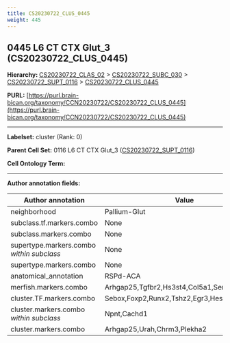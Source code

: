 ```yaml
---
title: CS20230722_CLUS_0445
weight: 445
---
```

## 0445 L6 CT CTX Glut_3 (CS20230722_CLUS_0445)
<b>Hierarchy: </b>
[CS20230722_CLAS_02](../CS20230722_CLAS_02) >
[CS20230722_SUBC_030](../CS20230722_SUBC_030) >
[CS20230722_SUPT_0116](../CS20230722_SUPT_0116) >
[CS20230722_CLUS_0445](../CS20230722_CLUS_0445)

**PURL:** [https://purl.brain-bican.org/taxonomy/CCN20230722/CS20230722_CLUS_0445](https://purl.brain-bican.org/taxonomy/CCN20230722/CS20230722_CLUS_0445)

---


**Labelset:** cluster (Rank: 0)

**Parent Cell Set:** 0116 L6 CT CTX Glut_3 ([CS20230722_SUPT_0116](../CS20230722_SUPT_0116))



**Cell Ontology Term:** 

[MARKER GENES.]: #


---

[TRANSFERRED ANNOTATIONS.]: #


[AUTHOR ANNOTATION FIELDS.]: #


**Author annotation fields:**

| Author annotation | Value |
|-------------------|-------|
|neighborhood|Pallium-Glut|
|subclass.tf.markers.combo|None|
|subclass.markers.combo|None|
|supertype.markers.combo _within subclass_|None|
|supertype.markers.combo|None|
|anatomical_annotation|RSPd-ACA|
|merfish.markers.combo|Arhgap25,Tgfbr2,Hs3st4,Col5a1,Serpinb8,Rxfp1|
|cluster.TF.markers.combo|Sebox,Foxp2,Runx2,Tshz2,Egr3,Hes1|
|cluster.markers.combo _within subclass_|Npnt,Cachd1|
|cluster.markers.combo|Arhgap25,Urah,Chrm3,Plekha2|
